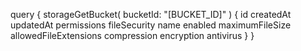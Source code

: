 query {
    storageGetBucket(
        bucketId: "[BUCKET_ID]"
    ) {
        id
        createdAt
        updatedAt
        permissions
        fileSecurity
        name
        enabled
        maximumFileSize
        allowedFileExtensions
        compression
        encryption
        antivirus
    }
}